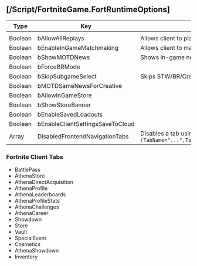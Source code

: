 ## [/Script/FortniteGame.FortRuntimeOptions]

| Type | Key | Note |
| - | - | - |
| | | |
| Boolean | bAllowAllReplays | Allows client to play old replays |
| Boolean | bEnableInGameMatchmaking | Allows client to matchmake |
| Boolean | bShowMOTDNews | Shows in-game news |
| Boolean | bForceBRMode | |
| Boolean | bSkipSubgameSelect | Skips STW/BR/Creative game selection screen |
| Boolean | bMOTDSameNewsForCreative | |
| Boolean | bAllowInGameStore | |
| Boolean | bShowStoreBanner | |
| Boolean | bEnableSavedLoadouts | |
| Boolean | bEnableClientSettingsSaveToCloud | |
| Array | DisabledFrontendNavigationTabs | Disables a tab using this model: `(TabName="...",TabState=EFortRuntimeOptionTabState::Hidden)` |


### Fortnite Client Tabs 
- BattlePass
- AthenaStore
- AthenaDirectAcquisition
- AthenaProfile
- AthenaLeaderboards
- AthenaProfileStats
- AthenaChallenges
- AthenaCareer
- Showdown
- Store
- Vault
- SpecialEvent
- Cosmetics
- AthenaShowdown
- Inventory
